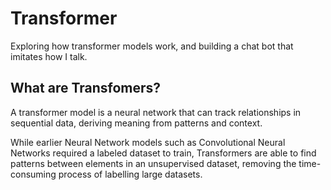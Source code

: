 # Transformer
Exploring how transformer models work, and building a chat bot that imitates how I talk.

## What are Transfomers?
A transformer model is a neural network that can track relationships in sequential data, deriving meaning from patterns and context. 

While earlier Neural Network models such as Convolutional Neural Networks required a labeled dataset to train, Transformers are able to find patterns between elements in an unsupervised dataset, removing the time-consuming process of labelling large datasets. 

